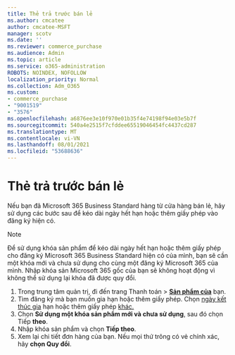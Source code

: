 ```yaml
---
title: Thẻ trả trước bán lẻ
ms.author: cmcatee
author: cmcatee-MSFT
manager: scotv
ms.date: ''
ms.reviewer: commerce_purchase
ms.audience: Admin
ms.topic: article
ms.service: o365-administration
ROBOTS: NOINDEX, NOFOLLOW
localization_priority: Normal
ms.collection: Adm_O365
ms.custom:
- commerce_purchase
- "9001519"
- "3576"
ms.openlocfilehash: a6876ee3e10f970e01b35f4e74198f94e03e5b7f
ms.sourcegitcommit: 540a4e2515f7cfddee65519046454fc4437cd287
ms.translationtype: MT
ms.contentlocale: vi-VN
ms.lasthandoff: 08/01/2021
ms.locfileid: "53688636"
---
```

# <a name="retail-prepaid-card"></a>Thẻ trả trước bán lẻ

Nếu bạn đã Microsoft 365 Business Standard hàng từ cửa hàng bán lẻ, hãy sử dụng các bước sau để kéo dài ngày hết hạn hoặc thêm giấy phép vào đăng ký hiện có.

> [!NOTE]
> Để sử dụng khóa sản phẩm để kéo dài ngày hết hạn hoặc thêm giấy phép cho đăng ký Microsoft 365 Business Standard hiện có của mình, bạn sẽ cần một khóa mới và chưa sử dụng cho cùng một đăng ký Microsoft 365 của mình. Nhập khóa sản Microsoft 365 gốc của bạn sẽ không hoạt động vì không thể sử dụng lại khóa đã được quy đổi.

1. Trong trung tâm quản trị, đi đến trang Thanh toán  >  **[Sản phẩm của](https://go.microsoft.com/fwlink/p/?linkid=842054)** bạn.
2. Tìm đăng ký mà bạn muốn gia hạn hoặc thêm giấy phép. Chọn [ngày kết thúc gia](https://go.microsoft.com/fwlink/p/?linkid=842054) hạn hoặc thêm giấy phép [khác.](https://go.microsoft.com/fwlink/p/?linkid=842054)
3. Chọn **Sử dụng một khóa sản phẩm mới và chưa sử dụng**, sau đó chọn Tiếp **theo**.
4. Nhập khóa sản phẩm và chọn **Tiếp theo**.
5. Xem lại chi tiết đơn hàng của bạn. Nếu mọi thứ trông có vẻ chính xác, hãy **chọn Quy đổi**.